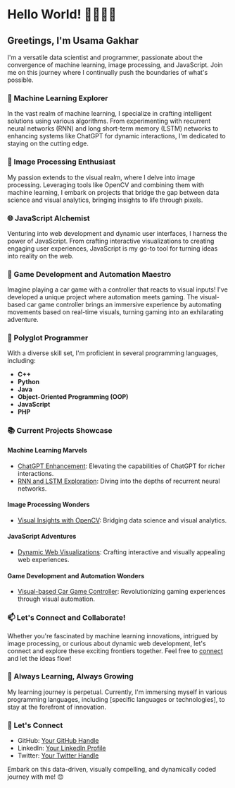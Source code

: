 # Hello World! 👨‍💻🌐🤖

## Greetings, I'm Usama Gakhar

I'm a versatile data scientist and programmer, passionate about the convergence of machine learning, image processing, and JavaScript. Join me on this journey where I continually push
the boundaries of what's possible.

### 🤖 Machine Learning Explorer

In the vast realm of machine learning, I specialize in crafting intelligent solutions using various algorithms. From experimenting with recurrent neural networks (RNN) and long
short-term memory (LSTM) networks to enhancing systems like ChatGPT for dynamic interactions, I'm dedicated to staying on the cutting edge.

### 📸 Image Processing Enthusiast

My passion extends to the visual realm, where I delve into image processing. Leveraging tools like OpenCV and combining them with machine learning,
I embark on projects that bridge the gap between data science and visual analytics, bringing insights to life through pixels.

### 🌐 JavaScript Alchemist

Venturing into web development and dynamic user interfaces, I harness the power of JavaScript. From crafting interactive visualizations to creating engaging user experiences, 
JavaScript is my go-to tool for turning ideas into reality on the web.

### 🚗 Game Development and Automation Maestro

Imagine playing a car game with a controller that reacts to visual inputs! I've developed a unique project where automation meets gaming. The visual-based car game controller brings
an immersive experience by automating movements based on real-time visuals, turning gaming into an exhilarating adventure.

### 🚀 Polyglot Programmer

With a diverse skill set, I'm proficient in several programming languages, including:

- **C++**
- **Python**
- **Java**
- **Object-Oriented Programming (OOP)**
- **JavaScript**
- **PHP**

### 📚 Current Projects Showcase

#### Machine Learning Marvels
- [ChatGPT Enhancement](link_to_chatgpt_project): Elevating the capabilities of ChatGPT for richer interactions.
- [RNN and LSTM Exploration](link_to_rnn_lstm_project): Diving into the depths of recurrent neural networks.

#### Image Processing Wonders
- [Visual Insights with OpenCV](link_to_image_processing_project): Bridging data science and visual analytics.

#### JavaScript Adventures
- [Dynamic Web Visualizations](link_to_js_web_project): Crafting interactive and visually appealing web experiences.

#### Game Development and Automation Wonders
- [Visual-based Car Game Controller](link_to_car_game_controller): Revolutionizing gaming experiences through visual automation.


### 📫 Let's Connect and Collaborate!

Whether you're fascinated by machine learning innovations, intrigued by image processing, or curious about dynamic web development, let's connect and explore these exciting frontiers together. Feel free to [connect](link_to_social_media_profile) and let the ideas flow!

### 🌱 Always Learning, Always Growing

My learning journey is perpetual. Currently, I'm immersing myself in various programming languages, including [specific languages or technologies], to stay at the forefront of innovation.

### 🤝 Let's Connect

- GitHub: [Your GitHub Handle](link_to_github_profile)
- LinkedIn: [Your LinkedIn Profile](link_to_linkedin_profile)
- Twitter: [Your Twitter Handle](link_to_twitter_profile)

Embark on this data-driven, visually compelling, and dynamically coded journey with me! 😊
